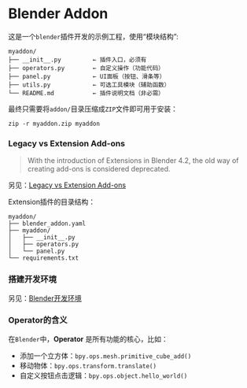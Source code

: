 # Blender Addon

这是一个`blender`插件开发的示例工程，使用“模块结构”:
```
myaddon/
├── __init__.py         ← 插件入口，必须有
├── operators.py        ← 自定义操作（功能代码）
├── panel.py            ← UI面板（按钮、滑条等）
├── utils.py            ← 可选工具模块（辅助函数）
└── README.md           ← 插件说明文档（非必需）
```
最终只需要将`addon/`目录压缩成`ZIP`文件即可用于安装：
```shell
zip -r myaddon.zip myaddon
```

### Legacy vs Extension Add-ons

>With the introduction of Extensions in Blender 4.2, the old way of creating add-ons is considered deprecated.

另见：[Legacy vs Extension Add-ons](https://docs.blender.org/manual/en/4.2/advanced/extensions/addons.html#legacy-vs-extension-add-ons)

Extension插件的目录结构：
```
myaddon/
├── blender_addon.yaml
├── myaddon/
│   ├── __init__.py
│   ├── operators.py
│   └── panel.py
└── requirements.txt
```

### 搭建开发环境

另见：[Blender开发环境](../../readme/blender_development.md)

### Operator的含义
在`Blender`中，**Operator** 是所有功能的核心，比如：
- 添加一个立方体：`bpy.ops.mesh.primitive_cube_add()`
- 移动物体：`bpy.ops.transform.translate()`
- 自定义按钮点击逻辑：`bpy.ops.object.hello_world()`



